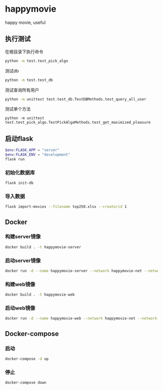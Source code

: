 # happymovie
happy movie, useful

## 执行测试
在根目录下执行命令
```sh
python -m test.test_pick_algo
```
测试db
```sh
python -m test.test_db
```
测试查询所有用户
```sh
python -m unittest test.test_db.TestDBMethods.test_query_all_user
```

测试单个方法
```
python -m unittest test.test_pick_algo.TestPickAlgoMethods.test_get_maximized_pleasure
```

## 启动flask
```powershell
$env:FLASK_APP = "server"
$env:FLASK_ENV = "development"
flask run
```

### 初始化数据库
```sh
flask init-db
```

### 导入数据
```sh
flask import-movies --filename top250.xlsx --creatorid 1
```

## Docker

### 构建server镜像

```sh
docker build . -t happymovie-server
```

### 启动server镜像

```sh
docker run -d --name happymovie-server --network happymovie-net --network-alias happymovie-server -p 5000:5000 happymovie-server
```

### 构建web镜像

```sh
docker build . -t happymovie-web
```

### 启动web镜像

```sh
docker run -d --name happymovie-web --network happymovie-net --network-alias happymovie-web -p 8080:80 happymovie-web
```

## Docker-compose

### 启动

```sh
docker-compose -d up
```

### 停止

```
docker-compose down
```

